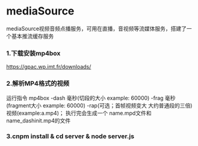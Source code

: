 # mediaSource
 mediaSource视频音频点播服务，可用在直播，音视频等流媒体服务，搭建了一个基本推流缓存服务 
### 1.下载安装mp4box 

https://gpac.wp.imt.fr/downloads/
 
### 2.解析MP4格式的视频

运行指令 mp4box -dash 毫秒(切段的大小 example: 60000) -frag 毫秒(fragment大小 example: 60000) -rap(可选；首帧视频变大 大约普通段的三倍) 视频(example:a.mp4)；
执行完会生成一个 name.mpd文件和 name_dashinit.mp4的文件

### 3.cnpm install & cd server & node server.js
